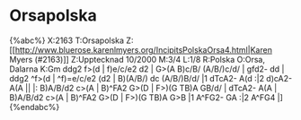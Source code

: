 # Orsapolska

{%abc%}
X:2163
T:Orsapolska
Z:[[http://www.bluerose.karenlmyers.org/IncipitsPolskaOrsa4.html|Karen Myers (#2163)]]
Z:Upptecknad 10/2000
M:3/4
L:1/8
R:Polska
O:Orsa, Dalarna
K:Gm
ddg2 f>(d | f)e/c/e2 d2 | G>(A B)c/B/ (A/B/)c/d/ | gfd2- dd |
ddg2 ^f>(d | ^f)=e/c/e2 (d2 | B)(A/B/) dc (A/B/)B/d/ |1 dTcA2- A(d :|2 d)cA2- A(A ||
|: B)A/B/d2 c>(A | B)^FA2 G>(D | F>)(G TB)A GB/d/ | dTcA2- A(A |
B)A/B/d2 c>(A | B)^FA2 G>(D | F>)(G TB)A G>B |1 A^FG2- GA :|2 A^FG4 |]
{%endabc%}

